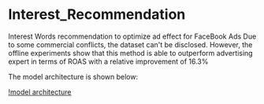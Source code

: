 # Interest_Recommendation
Interest Words recommendation to optimize ad effect for FaceBook Ads
Due to some commercial conflicts, the dataset can't be disclosed. However, the offline experiments show that this method is able to outperform advertising expert in terms of ROAS with a relative improvement of 16.3%

The model architecture is shown below:

[!model architecture](https://github.com/tianyao-aka/Interest_Recommendation/blob/main/interest_rec_gnn.jpg?raw=true)
